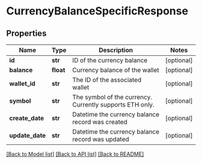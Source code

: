 # CurrencyBalanceSpecificResponse

## Properties
Name | Type | Description | Notes
------------ | ------------- | ------------- | -------------
**id** | **str** | ID of the currency balance | [optional] 
**balance** | **float** | Currency balance of the wallet | [optional] 
**wallet_id** | **str** | The ID of the associated wallet | [optional] 
**symbol** | **str** | The symbol of the currency. Currently supports ETH only. | [optional] 
**create_date** | **str** | Datetime the currency balance record was created | [optional] 
**update_date** | **str** | Datetime the currency balance record was updated | [optional] 

[[Back to Model list]](../README.md#documentation-for-models) [[Back to API list]](../README.md#documentation-for-api-endpoints) [[Back to README]](../README.md)


